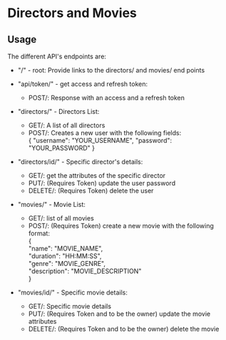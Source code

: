 # Directors and Movies
## Usage

The different API's endpoints are:

- "/" - root:
Provide links to the directors/ and movies/ end points

- "api/token/" - get access and refresh token:
     - POST/: Response with an access and a refresh token

- "directors/" - Directors List:
     - GET/: A list of all directors
     - POST/: Creates a new user with the following fields:<br>
            {
                "username": "YOUR_USERNAME",
                "password": "YOUR_PASSWORD"
            }
- "directors/id/" - Specific director's details:
     - GET/: get the attributes of the specific director
     - PUT/: (Requires Token) update the user password
     - DELETE/: (Requires Token) delete the user
     
- "movies/" - Movie List:
     - GET/: list of all movies
     - POST/: (Requires Token) create a new movie with the following format:<br>
      {<br>
          "name": "MOVIE_NAME",<br>
          "duration": "HH:MM:SS",<br>
          "genre": "MOVIE_GENRE",<br>
          "description": "MOVIE_DESCRIPTION"<br>
      }<br>
  
 - "movies/id/" - Specific movie details:
     - GET/: Specific movie details
     - PUT/: (Requires Token and to be the owner) update the movie attributes
     - DELETE/: (Requires Token and to be the owner) delete the movie
